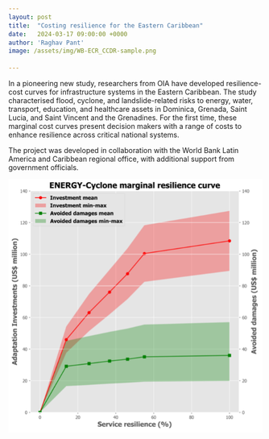 ```yaml
---
layout: post
title:  "Costing resilience for the Eastern Caribbean"
date:   2024-03-17 09:00:00 +0000
author: 'Raghav Pant'
image: /assets/img/WB-ECR_CCDR-sample.png

---
```


In a pioneering new study, researchers from OIA have developed resilience-cost curves for infrastructure systems in the Eastern Caribbean. The study characterised flood, cyclone, and landslide-related risks to energy, water, transport, education, and healthcare assets in Dominica, Grenada, Saint Lucia, and Saint Vincent and the Grenadines. For the first time, these marginal cost curves present decision makers with a range of costs to enhance resilience across critical national systems. 

The project was developed in collaboration with the World Bank Latin America and Caribbean regional office, with additional support from government officials.

<img src="/assets/img/WB-ECR_CCDR-sample.png" alt="Sample result of analysis" class ="center">
